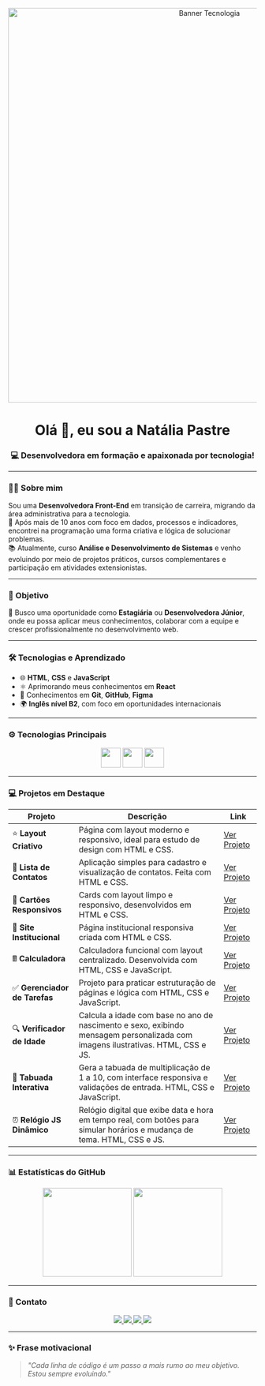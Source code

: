 <p align="center">
  <img src="https://i.postimg.cc/3wq3nvZ8/Banner-para-Linkedin-Tecnologia-em-Preto.png" alt="Banner Tecnologia" width="800"/>
</p>

<h1 align="center">Olá 👋, eu sou a Natália Pastre</h1>
<h3 align="center">💻 Desenvolvedora em formação e apaixonada por tecnologia!</h3>

---

### 👩‍💻 Sobre mim

Sou uma **Desenvolvedora Front-End** em transição de carreira, migrando da área administrativa para a tecnologia.  
💼 Após mais de 10 anos com foco em dados, processos e indicadores, encontrei na programação uma forma criativa e lógica de solucionar problemas.  
📚 Atualmente, curso **Análise e Desenvolvimento de Sistemas** e venho evoluindo por meio de projetos práticos, cursos complementares e participação em atividades extensionistas.

---

### 🎯 Objetivo

🚀 Busco uma oportunidade como **Estagiária** ou **Desenvolvedora Júnior**, onde eu possa aplicar meus conhecimentos, colaborar com a equipe e crescer profissionalmente no desenvolvimento web.

---

### 🛠 Tecnologias e Aprendizado

- 🌐 **HTML**, **CSS** e **JavaScript**  
- ⚛️ Aprimorando meus conhecimentos em **React**  
- 🧰 Conhecimentos em **Git**, **GitHub**, **Figma**  
- 🌍 **Inglês nível B2**, com foco em oportunidades internacionais

---

### ⚙️ Tecnologias Principais

<p align="center">
  <img src="https://cdn.jsdelivr.net/gh/devicons/devicon/icons/html5/html5-original.svg" width="40" height="40" />
  <img src="https://cdn.jsdelivr.net/gh/devicons/devicon/icons/css3/css3-original.svg" width="40" height="40" />
  <img src="https://cdn.jsdelivr.net/gh/devicons/devicon/icons/javascript/javascript-original.svg" width="40" height="40" />
</p>

---

### 💻 Projetos em Destaque

| Projeto                    | Descrição                                                                                                                           | Link                                                                             |
|---------------------------|-------------------------------------------------------------------------------------------------------------------------------------|----------------------------------------------------------------------------------|
| ⭐ **Layout Criativo**      | Página com layout moderno e responsivo, ideal para estudo de design com HTML e CSS.                                                 | [Ver Projeto](https://natipastre.github.io/Projeto1--LayoutCriativo/)           |
| 💇 **Lista de Contatos**   | Aplicação simples para cadastro e visualização de contatos. Feita com HTML e CSS.                                                   | [Ver Projeto](https://natipastre.github.io/Projeto-2---Lista-de-Contatos/)      |
| 🧹 **Cartões Responsivos** | Cards com layout limpo e responsivo, desenvolvidos em HTML e CSS.                                                                   | [Ver Projeto](https://natipastre.github.io/Projeto-3-Cards---Layout-Responsivo/) |
| 🏢 **Site Institucional**  | Página institucional responsiva criada com HTML e CSS.                                                                              | [Ver Projeto](https://natipastre.github.io/Projeto-4---Front-End-Aprenser/)     |
| 🖩 **Calculadora**         | Calculadora funcional com layout centralizado. Desenvolvida com HTML, CSS e JavaScript.                                            | [Ver Projeto](https://natipastre.github.io/Calculadora---js-/)                  |
| ✅ **Gerenciador de Tarefas** | Projeto para praticar estruturação de páginas e lógica com HTML, CSS e JavaScript.                                              | [Ver Projeto](https://natipastre.github.io/Gerenciador-de-Tarefas/)             |
| 🔍 **Verificador de Idade** | Calcula a idade com base no ano de nascimento e sexo, exibindo mensagem personalizada com imagens ilustrativas. HTML, CSS e JS.   | [Ver Projeto](https://natipastre.github.io/verificador-idade-javascript/)       |
| 🧮 **Tabuada Interativa** | Gera a tabuada de multiplicação de 1 a 10, com interface responsiva e validações de entrada. HTML, CSS e JavaScript.                | [Ver Projeto](https://natipastre.github.io/tabuada-interativa/)                 |
| ⏰ **Relógio JS Dinâmico** | Relógio digital que exibe data e hora em tempo real, com botões para simular horários e mudança de tema. HTML, CSS e JS.           | [Ver Projeto](https://natipastre.github.io/Rel-gio-JS-Din-mico/)                |

---

### 📊 Estatísticas do GitHub

<p align="center">
  <img height="180em" src="https://github-readme-stats.vercel.app/api?username=natipastre&show_icons=true&theme=radical" />
  <img height="180em" src="https://github-readme-stats.vercel.app/api/top-langs/?username=natipastre&layout=compact&langs_count=7&theme=radical" />
</p>

---

### 💌 Contato

<p align="center">
  <a href="https://www.linkedin.com/in/nataliapastre-dev/" target="_blank">
    <img src="https://img.shields.io/badge/LinkedIn-0077B5?style=for-the-badge&logo=linkedin&logoColor=white"/>
  </a>
  <a href="mailto:natalia.pastre@yahoo.com.br">
    <img src="https://img.shields.io/badge/Email-D14836?style=for-the-badge&logo=gmail&logoColor=white"/>
  </a>
  <a href="https://wa.me/5516997135203" target="_blank">
    <img src="https://img.shields.io/badge/WhatsApp-25D366?style=for-the-badge&logo=whatsapp&logoColor=white"/>
  </a>
  <a href="https://github.com/natipastre" target="_blank">
    <img src="https://img.shields.io/badge/GitHub-181717?style=for-the-badge&logo=github&logoColor=white"/>
  </a>
</p>

---

### ✨ Frase motivacional

> _"Cada linha de código é um passo a mais rumo ao meu objetivo. Estou sempre evoluindo."_
